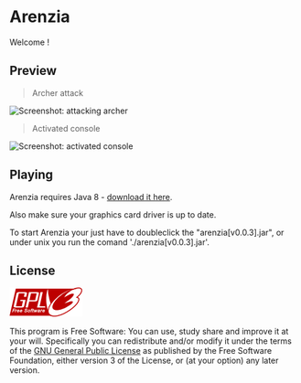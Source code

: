 # Arenzia

Welcome !




## Preview

> Archer attack

![Screenshot: attacking archer](/img/archerAttack.png?raw=true)

> Activated console

![Screenshot: activated console](/img/console.png?raw=true)


## Playing
Arenzia requires Java 8 - [download it here](https://www.java.com/en/download/). 

Also make sure your graphics card driver is up to date.

To start Arenzia your just have to doubleclick the "arenzia[v0.0.3].jar", or under unix
you run the comand './arenzia[v0.0.3].jar'.


## License

![GNU GPLv3 Image](/img/gpl.png?raw=true "GPLv3 Logo")

This program is Free Software: You can use, study share and improve it at your
will. Specifically you can redistribute and/or modify it under the terms of the
[GNU General Public License](https://www.gnu.org/licenses/gpl.html) as
published by the Free Software Foundation, either version 3 of the License, or
(at your option) any later version.
